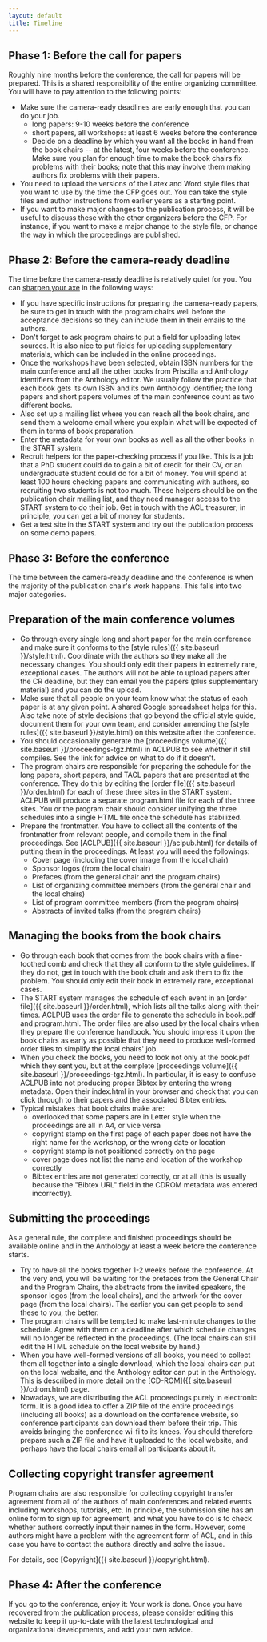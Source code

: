 ```yaml
---
layout: default
title: Timeline
---
```



## Phase 1: Before the call for papers

Roughly nine months before the conference, the call for papers will be
prepared.  This is a shared responsibility of the entire organizing
committee.  You will have to pay attention to the following points:

* Make sure the camera-ready deadlines are early enough that you can
  do your job.
  * long papers: 9-10 weeks before the conference
  * short papers, all workshops: at least 6 weeks before the
  conference
  * Decide on a deadline by which you want all the books in hand from
  the book chairs -- at the latest,  four weeks before the
  conference.  Make sure you plan for enough time to make the book
  chairs fix problems with their books; note that this may involve
  them making authors fix problems with their papers.
* You need to upload the versions of the Latex and Word style files
  that you want to use by the time the CFP goes out.  You can take the
  style files and author instructions from earlier years as a starting
  point.
* If you want to make major changes to the publication process, it
  will be useful to discuss these with the other organizers before the
  CFP. For instance, if you want to make a major change to the style
  file, or change the way in which the proceedings are published.




## Phase 2: Before the camera-ready deadline

The time before the camera-ready deadline is relatively quiet for
you.  You can
[sharpen your axe](http://www.brainyquote.com/quotes/quotes/a/abrahamlin109275.html)
in the following ways: 

* If you have specific instructions for preparing the camera-ready
  papers, be sure to get in touch with the program chairs well before
  the acceptance decisions so they can include them in their emails to
  the authors.
* Don't forget to ask program chairs to put a field for uploading
  latex sources.  It is also nice to put fields for uploading
  supplementary materials, which can be included in the online
  proceedings.
* Once the workshops have been selected, obtain ISBN numbers for the
  main conference and all the other books from Priscilla and Anthology
  identifiers from the Anthology editor. We usually follow the
  practice that each book gets its own ISBN and its own Anthology
  identifier; the long papers and short papers volumes of the main
  conference count as two different books.
* Also set up a mailing list where you can reach all the book chairs,
  and send them a welcome email where you explain what will be
  expected of them in terms of book preparation.
* Enter the metadata for your own books as well as all the other books
  in the START system.
* Recruit helpers for the paper-checking process if you like. This is
  a job that a PhD student could do to gain a bit of credit for their
  CV, or an undergraduate student could do for a bit of money. You
  will spend at least 100 hours checking papers and communicating with
  authors, so recruiting two students is not too much. These helpers
  should be on the publication chair mailing list, and they need
  manager access to the START system to do their job.  Get in touch
  with the ACL treasurer; in principle, you can get a bit of money for
  students.
* Get a test site in the START system and try out the publication
  process on some demo papers.




## Phase 3: Before the conference

The time between the camera-ready deadline and the conference is when
the majority of the publication chair's work happens. This falls into
two major categories.

## Preparation of the main conference volumes

* Go through every single long and short paper for the main conference
  and make sure it conforms to the [style rules]({{ site.baseurl }}/style.html).
  Coordinate with the authors so they make all the necessary
  changes. You should only edit their papers in extremely rare,
  exceptional cases. The authors will not be able to upload papers after the
  CR deadline, but they can email you the papers (plus supplementary
  material) and you can do the upload.
* Make sure that all people on your team know what the status of each
  paper is at any given point. A shared Google spreadsheet helps for
  this. Also take note of style decisions that go beyond the official
  style guide, document them for your own team, and consider amending
  the [style rules]({{ site.baseurl }}/style.html) on this website
  after the conference.
* You should occasionally generate the [proceedings volume]({{ site.baseurl }}/proceedings-tgz.html)
  in ACLPUB to see whether it still compiles. See the link for advice
  on what to do if it doesn't.
* The program chairs are responsible for preparing the schedule
  for the long papers, short papers, and TACL papers that are
  presented at the conference. They do this by editing the [order file]({{ site.baseurl }}/order.html)
  for each of these three sites in the START system. ACLPUB will
  produce a separate program.html file for each of the three
  sites. You or the program chair should consider unifying the three
  schedules into a single HTML file once the schedule has stabilized.
* Prepare the frontmatter.  You have to collect all the contents of
  the frontmatter from relevant people, and compile them in the final
  proceedings.  See [ACLPUB]({{ site.baseurl }}/aclpub.html) for
  details of putting them in the proceedings.  At least you will need
  the followings:
  * Cover page (including the cover image from the local chair)
  * Sponsor logos (from the local chair)
  * Prefaces (from the general chair and the program chairs)
  * List of organizing committee members (from the general chair and
    the local chairs)
  * List of program committee members (from the program chairs)
  * Abstracts of invited talks (from the program chairs)

## Managing the books from the book chairs

* Go through each book that comes from the book chairs with a
  fine-toothed comb and check that they all conform to the style
  guidelines.  If they do not, get in touch with the book chair and
  ask them to fix the problem.  You should only edit their book in
  extremely rare, exceptional cases.
* The START system manages the schedule of each event in an 
  [order file]({{ site.baseurl }}/order.html), which lists all the
  talks along with their times. ACLPUB uses the order file to generate
  the schedule in book.pdf and program.html. The order files are also
  used by the local chairs when they prepare the conference
  handbook. You should impress it upon the book chairs as early as
  possible that they need to produce well-formed order files to
  simplify the local chairs' job.
* When you check the books, you need to look not only at the book.pdf
  which they sent you, but at the complete [proceedings volume]({{ site.baseurl }}/proceedings-tgz.html). 
  In particular, it is easy to confuse ACLPUB into not producing
  proper Bibtex by entering the wrong metadata. Open their index.html
  in your browser and check that you can click through to their
  papers and the associated Bibtex entries.
* Typical mistakes that book chairs make are:
  * overlooked that some papers are in Letter style when the
    proceedings are all in A4, or vice versa
  * copyright stamp on the first page of each paper does not have the
    right name for the workshop, or the wrong date or location
  * copyright stamp is not positioned correctly on the page
  * cover page does not list the name and location of the workshop
    correctly
  * Bibtex entries are not generated correctly, or at all (this is
    usually because the "Bibtex URL" field in the CDROM metadata was
    entered incorrectly).

## Submitting the proceedings

As a general rule, the complete and finished proceedings should be
available online and in the Anthology at least a week before the
conference starts.

* Try to have all the books together 1-2 weeks before the
  conference. At the very end, you will be waiting for the prefaces
  from the General Chair and the Program Chairs, the abstracts from
  the invited speakers, the sponsor logos (from the local chairs), and
  the artwork for the cover page (from the local chairs). The earlier
  you can get people to send these to you, the better.
* The program chairs will be tempted to make last-minute changes to
  the schedule. Agree with them
  on a deadline after which schedule changes will no longer be
  reflected in the proceedings. (The local chairs can still edit the
  HTML schedule on the local website by hand.)
* When you have well-formed versions of all books, you need to collect
  them all together into a single download, which the local chairs can
  put on the local website, and the Anthology editor can put in the
  Anthology. This is described in more detail on the [CD-ROM]({{ site.baseurl }}/cdrom.html)
  page.
* Nowadays, we are distributing the ACL proceedings purely in
  electronic form. It is a good idea to offer a ZIP file of the entire
  proceedings (including all books) as a download on the conference
  website, so conference participants can download them before their
  trip. This avoids bringing the conference wi-fi to its knees. You
  should therefore prepare such a ZIP file and have it uploaded to the
  local website, and perhaps have the local chairs email all
  participants about it.

## Collecting copyright transfer agreement

Program chairs are also responsible for collecting copyright transfer
agreement from all of the authors of main conferences and related
events including workshops, tutorials, etc.  In principle, the
submission site has an online form to sign up for agreement, and what
you have to do is to check whether authors correctly input their names
in the form.  However, some authors might have a problem with the
agreement form of ACL, and in this case you have to contact the
authors directly and solve the issue.

For details, see [Copyright]({{ site.baseurl }}/copyright.html).

## Phase 4: After the conference

If you go to the conference, enjoy it: Your work is done. Once you
have recovered from the publication process, please consider editing
this website to keep it up-to-date with the latest technological and
organizational developments, and add your own advice.

